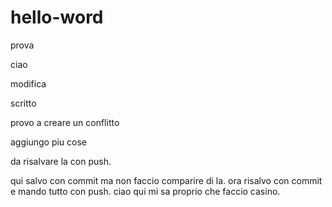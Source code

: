 # hello-word
prova 

ciao 

modifica

scritto 

provo a creare un conflitto 

aggiungo piu cose

da risalvare la con push.

qui salvo con commit ma non faccio comparire di la.
ora risalvo con commit e mando tutto con push.
ciao qui mi sa proprio che faccio casino.
